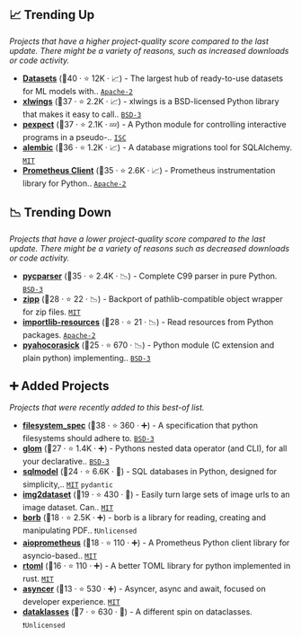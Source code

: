 ## 📈 Trending Up

_Projects that have a higher project-quality score compared to the last update. There might be a variety of reasons, such as increased downloads or code activity._

- <b><a href="https://github.com/huggingface/datasets">Datasets</a></b> (🥇40 ·  ⭐ 12K · 📈) - The largest hub of ready-to-use datasets for ML models with.. <code><a href="http://bit.ly/3nYMfla">Apache-2</a></code>
- <b><a href="https://github.com/xlwings/xlwings">xlwings</a></b> (🥇37 ·  ⭐ 2.2K · 📈) - xlwings is a BSD-licensed Python library that makes it easy to call.. <code><a href="http://bit.ly/3aKzpTv">BSD-3</a></code>
- <b><a href="https://github.com/pexpect/pexpect">pexpect</a></b> (🥇37 ·  ⭐ 2.1K · 💤) - A Python module for controlling interactive programs in a pseudo-.. <code><a href="http://bit.ly/3hkKRql">ISC</a></code>
- <b><a href="https://github.com/sqlalchemy/alembic">alembic</a></b> (🥈36 ·  ⭐ 1.2K · 📈) - A database migrations tool for SQLAlchemy. <code><a href="http://bit.ly/34MBwT8">MIT</a></code>
- <b><a href="https://github.com/prometheus/client_python">Prometheus Client</a></b> (🥈35 ·  ⭐ 2.6K · 📈) - Prometheus instrumentation library for Python.. <code><a href="http://bit.ly/3nYMfla">Apache-2</a></code>

## 📉 Trending Down

_Projects that have a lower project-quality score compared to the last update. There might be a variety of reasons such as decreased downloads or code activity._

- <b><a href="https://github.com/eliben/pycparser">pycparser</a></b> (🥈35 ·  ⭐ 2.4K · 📉) - Complete C99 parser in pure Python. <code><a href="http://bit.ly/3aKzpTv">BSD-3</a></code>
- <b><a href="https://github.com/jaraco/zipp">zipp</a></b> (🥉28 ·  ⭐ 22 · 📉) - Backport of pathlib-compatible object wrapper for zip files. <code><a href="http://bit.ly/34MBwT8">MIT</a></code>
- <b><a href="https://github.com/python/importlib_resources">importlib-resources</a></b> (🥈28 ·  ⭐ 21 · 📉) - Read resources from Python packages. <code><a href="http://bit.ly/3nYMfla">Apache-2</a></code>
- <b><a href="https://github.com/WojciechMula/pyahocorasick">pyahocorasick</a></b> (🥉25 ·  ⭐ 670 · 📉) - Python module (C extension and plain python) implementing.. <code><a href="http://bit.ly/3aKzpTv">BSD-3</a></code>

## ➕ Added Projects

_Projects that were recently added to this best-of list._

- <b><a href="https://github.com/fsspec/filesystem_spec">filesystem_spec</a></b> (🥇38 ·  ⭐ 360 · ➕) - A specification that python filesystems should adhere to. <code><a href="http://bit.ly/3aKzpTv">BSD-3</a></code>
- <b><a href="https://github.com/mahmoud/glom">glom</a></b> (🥈27 ·  ⭐ 1.4K · ➕) - Pythons nested data operator (and CLI), for all your declarative.. <code><a href="http://bit.ly/3aKzpTv">BSD-3</a></code>
- <b><a href="https://github.com/tiangolo/sqlmodel">sqlmodel</a></b> (🥉24 ·  ⭐ 6.6K · 🐣) - SQL databases in Python, designed for simplicity,.. <code><a href="http://bit.ly/34MBwT8">MIT</a></code> <code>pydantic</code>
- <b><a href="https://github.com/rom1504/img2dataset">img2dataset</a></b> (🥉19 ·  ⭐ 430 · 🐣) - Easily turn large sets of image urls to an image dataset. Can.. <code><a href="http://bit.ly/34MBwT8">MIT</a></code>
- <b><a href="https://github.com/jorisschellekens/borb">borb</a></b> (🥉18 ·  ⭐ 2.5K · ➕) - borb is a library for reading, creating and manipulating PDF.. <code>❗Unlicensed</code>
- <b><a href="https://github.com/claws/aioprometheus">aioprometheus</a></b> (🥉18 ·  ⭐ 110 · ➕) - A Prometheus Python client library for asyncio-based.. <code><a href="http://bit.ly/34MBwT8">MIT</a></code>
- <b><a href="https://github.com/samuelcolvin/rtoml">rtoml</a></b> (🥉16 ·  ⭐ 110 · ➕) - A better TOML library for python implemented in rust. <code><a href="http://bit.ly/34MBwT8">MIT</a></code>
- <b><a href="https://github.com/tiangolo/asyncer">asyncer</a></b> (🥉13 ·  ⭐ 530 · ➕) - Asyncer, async and await, focused on developer experience. <code><a href="http://bit.ly/34MBwT8">MIT</a></code>
- <b><a href="https://github.com/dabeaz/dataklasses">dataklasses</a></b> (🥉7 ·  ⭐ 630 · 🐣) - A different spin on dataclasses. <code>❗Unlicensed</code>

